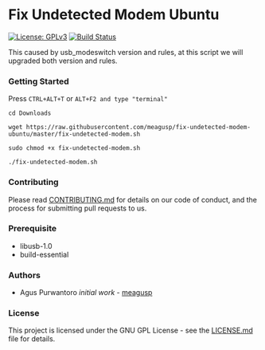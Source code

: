 # Fix Undetected Modem Ubuntu

[![License: GPLv3](https://img.shields.io/badge/License-GPL%20v3-blue.svg)](https://www.gnu.org/licenses/gpl-3.0) [![Build Status](https://travis-ci.org/meagusp/fix-undetected-modem-ubuntu.svg?branch=master)](https://travis-ci.org/meagusp/fix-undetected-modem-ubuntu)

This caused by usb_modeswitch version and rules, at this script we will upgraded both version and rules.

### Getting Started

Press ``CTRL+ALT+T`` or ``ALT+F2 and type "terminal"``

``cd Downloads``

``wget https://raw.githubusercontent.com/meagusp/fix-undetected-modem-ubuntu/master/fix-undetected-modem.sh``

``sudo chmod +x fix-undetected-modem.sh``

``./fix-undetected-modem.sh``

### Contributing

Please read [CONTRIBUTING.md](CONTRIBUTING.md) for details on our code of conduct, and the process for submitting pull requests to us.

### Prerequisite

* libusb-1.0
* build-essential

### Authors

* Agus Purwantoro *initial work* - [meagusp](https://github.com/meagusp)

### License

This project is licensed under the GNU GPL License - see the [LICENSE.md](LICENSE.md) file for details.
